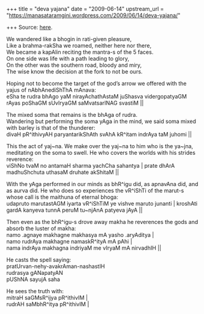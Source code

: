 +++
title = "deva yajana"
date = "2009-06-14"
upstream_url = "https://manasataramgini.wordpress.com/2009/06/14/deva-yajana/"

+++
Source: [here](https://manasataramgini.wordpress.com/2009/06/14/deva-yajana/).

We wandered like a bhogin in rati-given pleasure,  
Like a brahma-rakSha we roamed, neither here nor there,  
We became a kapAlin reciting the mantra-s of the 5 faces.  
On one side was life with a path leading to glory,  
On the other was the southern road, bloody and miry,  
The wise know the decision at the fork to not be ours.

Hoping not to become the target of the god’s arrow we offered with the yajus of nAbhAnediShThA mAnava:  
eSha te rudra bhAgo yaM nirayAchathAstaM juShasva vidergopatyaGM rAyas poShaGM sUvIryaGM saMvatsarINAG svastiM \|\|

The mixed soma that remains is the bhAga of rudra.  
Wandering but performing the soma yAga in the mind, we said soma mixed with barley is that of the thunderer:  
divaH pR^ithivyAH paryantarikShAth svAhA kR^itam indrAya taM juhomi \|\|

This the act of yaj\~na. We make over the yaj\~na to him who is the ya\~jna, meditating on the soma to swell. He who covers the worlds with his strides reverence:  
viShNo tvaM no antamaH sharma yachCha sahantya \| prate dhArA madhuShchuta uthasaM druhate akShitaM \|\|

With the yAga performed in our minds as bhR^igu did, as apnavAna did, and as aurva did. He who does so experiences the vR^iShTi of the marut-s whose call is the maithuna of eternal bhoga:  
udapruto marutastAGM iyarta vR^iShTiM ye vishve maruto junanti \| kroshAti gardA kanyeva tunnA peruM tu\~njAnA patyeva jAyA \|\|

Then even as the bhR^igu-s drove away makha he reverences the gods and absorb the luster of makha:  
namo .agnaye makhagne makhasya mA yasho .aryAditya \|  
namo rudrAya makhagne namaskR^ityA mA pAhi \|  
nama indrAya makhagna indriyaM me vIryaM mA nirvadhIH \|\|

He casts the spell saying:  
pratUrvan-nehy-avakrAman-nashastIH  
rudrasya gANapatyAN  
pUShNA sayujA saha

He sees the truth with:  
mitraH saGMsR^ijya pR^ithivIM \|  
rudrAH saMbhR^itya pR^ithivIM \|

